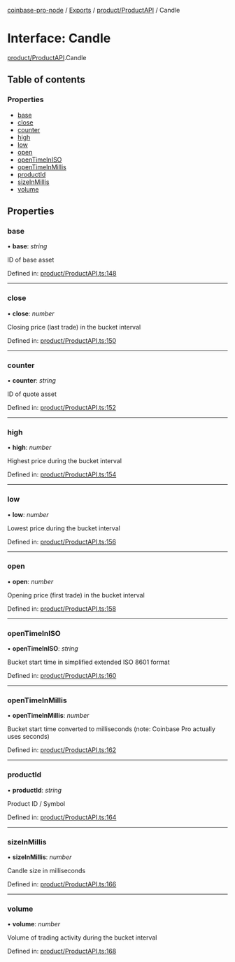 [coinbase-pro-node](../README.md) / [Exports](../modules.md) / [product/ProductAPI](../modules/product_productapi.md) / Candle

# Interface: Candle

[product/ProductAPI](../modules/product_productapi.md).Candle

## Table of contents

### Properties

- [base](product_productapi.candle.md#base)
- [close](product_productapi.candle.md#close)
- [counter](product_productapi.candle.md#counter)
- [high](product_productapi.candle.md#high)
- [low](product_productapi.candle.md#low)
- [open](product_productapi.candle.md#open)
- [openTimeInISO](product_productapi.candle.md#opentimeiniso)
- [openTimeInMillis](product_productapi.candle.md#opentimeinmillis)
- [productId](product_productapi.candle.md#productid)
- [sizeInMillis](product_productapi.candle.md#sizeinmillis)
- [volume](product_productapi.candle.md#volume)

## Properties

### base

• **base**: *string*

ID of base asset

Defined in: [product/ProductAPI.ts:148](https://github.com/bennycode/coinbase-pro-node/blob/c3d8f7c/src/product/ProductAPI.ts#L148)

___

### close

• **close**: *number*

Closing price (last trade) in the bucket interval

Defined in: [product/ProductAPI.ts:150](https://github.com/bennycode/coinbase-pro-node/blob/c3d8f7c/src/product/ProductAPI.ts#L150)

___

### counter

• **counter**: *string*

ID of quote asset

Defined in: [product/ProductAPI.ts:152](https://github.com/bennycode/coinbase-pro-node/blob/c3d8f7c/src/product/ProductAPI.ts#L152)

___

### high

• **high**: *number*

Highest price during the bucket interval

Defined in: [product/ProductAPI.ts:154](https://github.com/bennycode/coinbase-pro-node/blob/c3d8f7c/src/product/ProductAPI.ts#L154)

___

### low

• **low**: *number*

Lowest price during the bucket interval

Defined in: [product/ProductAPI.ts:156](https://github.com/bennycode/coinbase-pro-node/blob/c3d8f7c/src/product/ProductAPI.ts#L156)

___

### open

• **open**: *number*

Opening price (first trade) in the bucket interval

Defined in: [product/ProductAPI.ts:158](https://github.com/bennycode/coinbase-pro-node/blob/c3d8f7c/src/product/ProductAPI.ts#L158)

___

### openTimeInISO

• **openTimeInISO**: *string*

Bucket start time in simplified extended ISO 8601 format

Defined in: [product/ProductAPI.ts:160](https://github.com/bennycode/coinbase-pro-node/blob/c3d8f7c/src/product/ProductAPI.ts#L160)

___

### openTimeInMillis

• **openTimeInMillis**: *number*

Bucket start time converted to milliseconds (note: Coinbase Pro actually uses seconds)

Defined in: [product/ProductAPI.ts:162](https://github.com/bennycode/coinbase-pro-node/blob/c3d8f7c/src/product/ProductAPI.ts#L162)

___

### productId

• **productId**: *string*

Product ID / Symbol

Defined in: [product/ProductAPI.ts:164](https://github.com/bennycode/coinbase-pro-node/blob/c3d8f7c/src/product/ProductAPI.ts#L164)

___

### sizeInMillis

• **sizeInMillis**: *number*

Candle size in milliseconds

Defined in: [product/ProductAPI.ts:166](https://github.com/bennycode/coinbase-pro-node/blob/c3d8f7c/src/product/ProductAPI.ts#L166)

___

### volume

• **volume**: *number*

Volume of trading activity during the bucket interval

Defined in: [product/ProductAPI.ts:168](https://github.com/bennycode/coinbase-pro-node/blob/c3d8f7c/src/product/ProductAPI.ts#L168)
